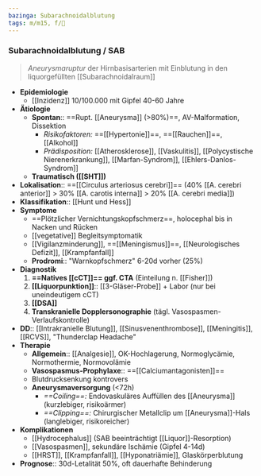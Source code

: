 ```yaml
---
bazinga: Subarachnoidalblutung
tags: m/m15, f/🧠
---
```

### Subarachnoidalblutung / SAB
> *Aneurysmaruptur* der Hirnbasisarterien mit Einblutung in den liquorgefüllten [[Subarachnoidalraum]]
- **Epidemiologie**
	- [[Inzidenz]] 10/100.000 mit Gipfel 40-60 Jahre
- **Ätiologie**
	- **Spontan**:: ==Rupt. [[Aneurysma]] (>80%)==, AV-Malformation, Dissektion
		- *Risikofaktoren:* ==[[Hypertonie]]==, ==[[Rauchen]]==, [[Alkohol]]
		- *Prädisposition:* [[Atherosklerose]], [[Vaskulitis]], [[Polycystische Nierenerkrankung]], [[Marfan-Syndrom]], [[Ehlers-Danlos-Syndrom]]
	- **Traumatisch ([[SHT]])**
- **Lokalisation**:: ==[[Circulus arteriosus cerebri]]== (40% [[A. cerebri anterior]] > 30% [[A. carotis interna]] > 20% [[A. cerebri media]])
- **Klassifikation**:: [[Hunt und Hess]]
- **Symptome**
	- ==Plötzlicher Vernichtungskopfschmerz==, holocephal bis in Nacken und Rücken
	- [[vegetative]] Begleitsymptomatik
	- [[Vigilanzminderung]], ==[[Meningismus]]==, [[Neurologisches Defizit]], [[Krampfanfall]]
	- **Prodromi**:: "Warnkopfschmerz" 6-20d vorher (25%)
- **Diagnostik**
	1. **==Natives [[cCT]]== ggf. CTA** (Einteilung n. [[Fisher]])
	2. **[[Liquorpunktion]]**:: [[3-Gläser-Probe]] + Labor (nur bei uneindeutigem cCT)
	3. **[[DSA]]**
	4. **Transkranielle Dopplersonographie** (tägl. Vasospasmen-Verlaufskontrolle)
- **DD**:: [[Intrakranielle Blutung]], [[Sinusvenenthrombose]], [[Meningitis]], [[RCVS]], "Thunderclap Headache"
- **Therapie**
	- **Allgemein**:: [[Analgesie]], OK-Hochlagerung, Normoglycämie, Normothermie, Normovolämie
	- **Vasospasmus-Prophylaxe**:: ==[[Calciumantagonisten]]==
	- Blutdrucksenkung kontrovers
	- **Aneurysmaversorgung** (<72h)
		- *==Coiling==:* Endovaskuläres Auffüllen des [[Aneurysma]] (kurzlebiger, risikoärmer)
		- *==Clipping==:* Chirurgischer Metallclip um [[Aneurysma]]-Hals (langlebiger, risikoreicher)
- **Komplikationen**
	- [[Hydrocephalus]] (SAB beeinträchtigt [[Liquor]]-Resorption)
	- [[Vasospasmen]], sekundäre Ischämie (Gipfel 4-14d)
	- [[HRST]], [[Krampfanfall]], [[Hyponatriämie]], Glaskörperblutung
- **Prognose**:: 30d-Letalität 50%, oft dauerhafte Behinderung

[^1]: Autoregulation des ICP gestört